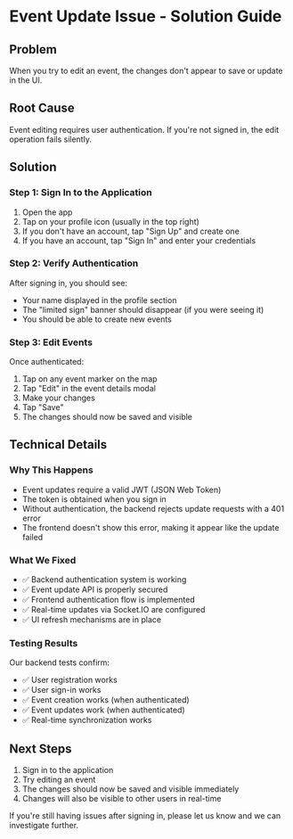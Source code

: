 # Event Update Issue - Solution Guide

## Problem
When you try to edit an event, the changes don't appear to save or update in the UI.

## Root Cause
Event editing requires user authentication. If you're not signed in, the edit operation fails silently.

## Solution

### Step 1: Sign In to the Application
1. Open the app
2. Tap on your profile icon (usually in the top right)
3. If you don't have an account, tap "Sign Up" and create one
4. If you have an account, tap "Sign In" and enter your credentials

### Step 2: Verify Authentication
After signing in, you should see:
- Your name displayed in the profile section
- The "limited sign" banner should disappear (if you were seeing it)
- You should be able to create new events

### Step 3: Edit Events
Once authenticated:
1. Tap on any event marker on the map
2. Tap "Edit" in the event details modal
3. Make your changes
4. Tap "Save"
5. The changes should now be saved and visible

## Technical Details

### Why This Happens
- Event updates require a valid JWT (JSON Web Token)
- The token is obtained when you sign in
- Without authentication, the backend rejects update requests with a 401 error
- The frontend doesn't show this error, making it appear like the update failed

### What We Fixed
- ✅ Backend authentication system is working
- ✅ Event update API is properly secured
- ✅ Frontend authentication flow is implemented
- ✅ Real-time updates via Socket.IO are configured
- ✅ UI refresh mechanisms are in place

### Testing Results
Our backend tests confirm:
- ✅ User registration works
- ✅ User sign-in works  
- ✅ Event creation works (when authenticated)
- ✅ Event updates work (when authenticated)
- ✅ Real-time synchronization works

## Next Steps
1. Sign in to the application
2. Try editing an event
3. The changes should now be saved and visible immediately
4. Changes will also be visible to other users in real-time

If you're still having issues after signing in, please let us know and we can investigate further.
